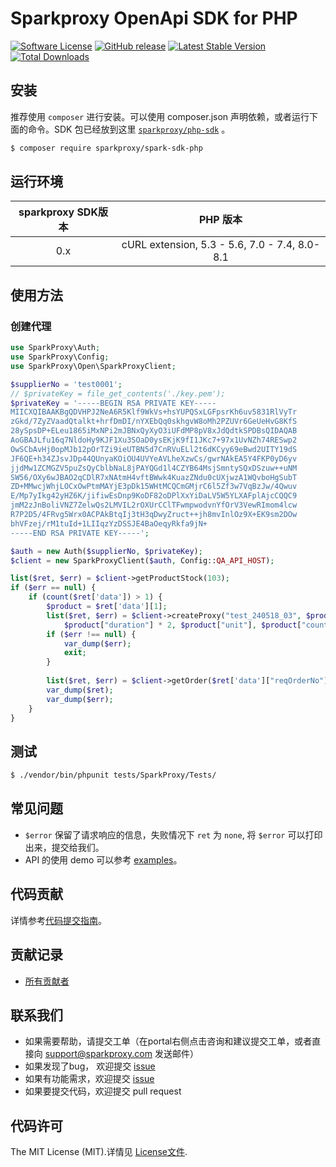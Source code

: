 # Sparkproxy OpenApi SDK for PHP

[![Software License](https://img.shields.io/badge/license-MIT-brightgreen.svg)](LICENSE)
[![GitHub release](https://img.shields.io/github/v/tag/sparkpoxy/spark-sdk-php.svg?label=release)](https://github.com/yungoo/spark-sdk-php/releases)
[![Latest Stable Version](https://img.shields.io/pypi/v/sparkproxy.svg)](https://packagist.org/packages/sparkproxy/spark-sdk-php)
[![Total Downloads](https://img.shields.io/packagist/dt/sparkproxy/spark-sdk-php.svg)](https://packagist.org/packages/sparkproxy/spark-sdk-php)

## 安装

推荐使用 `composer` 进行安装。可以使用 composer.json 声明依赖，或者运行下面的命令。SDK 包已经放到这里 [`sparkproxy/php-sdk`][install-packagist] 。

```bash
$ composer require sparkproxy/spark-sdk-php
```

## 运行环境

| sparkproxy SDK版本 |                     PHP 版本                      |
|:--------------------:|:-----------------------------------------------:|
|          0.x         | cURL extension,   5.3 - 5.6, 7.0 - 7.4, 8.0-8.1 |

## 使用方法

### 创建代理
```php
use SparkProxy\Auth;
use SparkProxy\Config;
use SparkProxy\Open\SparkProxyClient;

$supplierNo = 'test0001';
// $privateKey = file_get_contents('./key.pem');
$privateKey = '-----BEGIN RSA PRIVATE KEY-----
MIICXQIBAAKBgQDVHPJ2NeA6R5Klf9WkVs+hsYUPQSxLGFpsrKh6uv5831RlVyTr
zGkd/7ZyZVaadQtalkt+hrfDmDI/nYXEbQq0skhgvW8oMh2PZUVr6GeUeHvG8KfS
28ySpsDP+ELeu1865iMxNPi2mJBNxQyXyO3iUFdMP8pV8xJdQdtkSPDBsQIDAQAB
AoGBAJLfu16q7NldoHy9KJF1Xu3SOaD0ysEKjK9fI1JKc7+97x1UvNZh74RESwp2
OwSCbAvHj0opMJb12pOrTZi9ieUTBN5d7CnRVuELl2t6dKCyy69eBwd2UITY19dS
JF6QE+h34ZJsvJDp44QUnyaKOiOU4UVYeAVLheXzwCs/gwrNAkEA5Y4FKP0yD6yv
jjdMw1ZCMGZV5puZsQyCblbNaL8jPAYQGd1l4CZYB64MsjSmntySQxDSzuw++uNM
SW56/OXy6wJBAO2qCDlR7xNAtmH4vftBWwk4KuazZNdu0cUXjwzA1WQvboHgSubT
ZD+MMwcjWhjLOCxOwPtmMAYjE3pDk15WHtMCQCmGMjrC6l5Zf3w7VqBzJw/4Qwuv
E/Mp7yIkg42yHZ6K/jifiwEsDnp9KoDF82oDPlXxYiDaLV5W5YLXAFplAjcCQQC9
jmM2zJnBoliVNZ7ZelwQs2LMVIL2rOXUrCClTFwmpwodvnYfOrV3VewRImom4lcw
R7P2D5/4FRvg5Wrx0ACPAkBtqIj3tH3qDwyZruct++jh8mvInlOz9X+EK9sm2DOw
bhVFzej/rM1tuId+1LIIqzYzDSSJE4BaOeqyRkfa9jN+
-----END RSA PRIVATE KEY-----';

$auth = new Auth($supplierNo, $privateKey);
$client = new SparkProxyClient($auth, Config::QA_API_HOST);

list($ret, $err) = $client->getProductStock(103);
if ($err == null) {
    if (count($ret['data']) > 1) {
        $product = $ret['data'][1];
        list($ret, $err) = $client->createProxy("test_240518_03", $product["productId"], 2, 
            $product["duration"] * 2, $product["unit"], $product["countryCode"], $product["areaCode"], $product["cityCode"]);
        if ($err !== null) {
            var_dump($err);
            exit;
        } 
    
        list($ret, $err) = $client->getOrder($ret['data']["reqOrderNo"]);
        var_dump($ret);
        var_dump($err);
    }
}
```

## 测试

``` bash
$ ./vendor/bin/phpunit tests/SparkProxy/Tests/
```

## 常见问题

- `$error` 保留了请求响应的信息，失败情况下 `ret` 为 `none`, 将 `$error` 可以打印出来，提交给我们。
- API 的使用 demo 可以参考 [examples](https://github.com/qiniu/php-sdk/tree/master/examples)。

## 代码贡献

详情参考[代码提交指南](https://github.com/yungoo/spark-sdk-php/blob/master/CONTRIBUTING.md)。

## 贡献记录

- [所有贡献者](https://github.com/yungoo/spark-sdk-php/contributors)

## 联系我们

- 如果需要帮助，请提交工单（在portal右侧点击咨询和建议提交工单，或者直接向 support@sparkproxy.com 发送邮件）
- 如果发现了bug， 欢迎提交 [issue](https://github.com/yungoo/spark-sdk-php/issues)
- 如果有功能需求，欢迎提交 [issue](https://github.com/yungoo/spark-sdk-php/issues)
- 如果要提交代码，欢迎提交 pull request

## 代码许可

The MIT License (MIT).详情见 [License文件](https://github.com/yungoo/spark-sdk-php/blob/master/LICENSE).

[packagist]: http://packagist.org
[install-packagist]: https://packagist.org/packages/sparkproxy/spark-sdk-php
